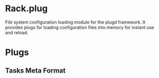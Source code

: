 # Rack.plug
  File system configuration loading module for the plugd framework. It provides plugs for loading configuration files into memory for instant use and reload.

# Plugs


## Tasks Meta Format


[rack.url]: https://github.com/influx6/rack.plug
